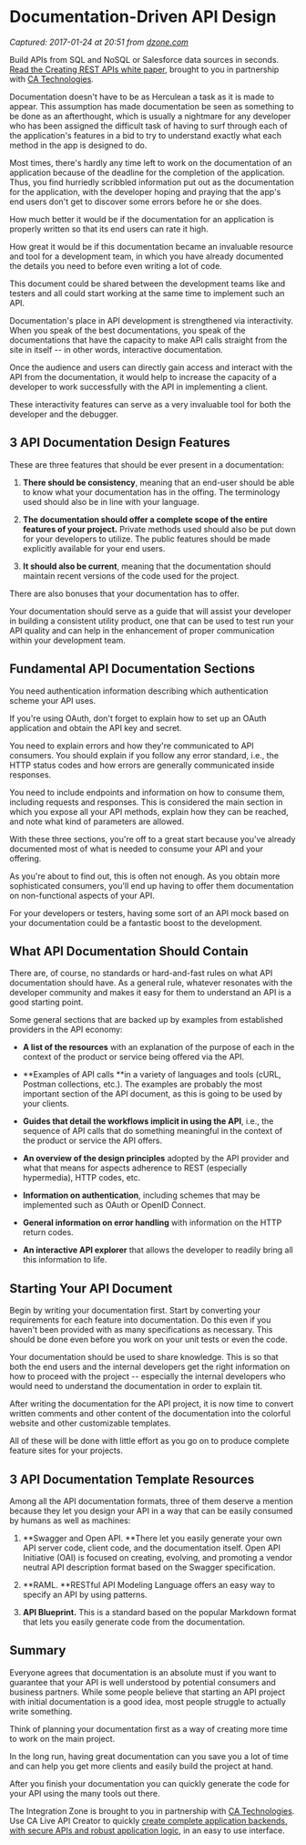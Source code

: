 # Documentation-Driven API Design

_Captured: 2017-01-24 at 20:51 from [dzone.com](https://dzone.com/articles/documentation-driven-api-design?edition=265881&utm_source=Daily%20Digest&utm_medium=email&utm_campaign=dd%202017-01-24)_

Build APIs from SQL and NoSQL or Salesforce data sources in seconds.[ Read the Creating REST APIs white paper](https://dzone.com/go?i=142024&u=https%3A%2F%2Fad.doubleclick.net%2Fddm%2Fclk%2F309714743%3B137084581%3Bk), brought to you in partnership with [CA Technologies](https://dzone.com/go?i=142024&u=https%3A%2F%2Fad.doubleclick.net%2Fddm%2Fclk%2F309714743%3B137084581%3Bk).

Documentation doesn't have to be as Herculean a task as it is made to appear. This assumption has made documentation be seen as something to be done as an afterthought, which is usually a nightmare for any developer who has been assigned the difficult task of having to surf through each of the application's features in a bid to try to understand exactly what each method in the app is designed to do.

Most times, there's hardly any time left to work on the documentation of an application because of the deadline for the completion of the application. Thus, you find hurriedly scribbled information put out as the documentation for the application, with the developer hoping and praying that the app's end users don't get to discover some errors before he or she does.

How much better it would be if the documentation for an application is properly written so that its end users can rate it high.

How great it would be if this documentation became an invaluable resource and tool for a development team, in which you have already documented the details you need to before even writing a lot of code.

This document could be shared between the development teams like and testers and all could start working at the same time to implement such an API.

Documentation's place in API development is strengthened via interactivity. When you speak of the best documentations, you speak of the documentations that have the capacity to make API calls straight from the site in itself -- in other words, interactive documentation.

Once the audience and users can directly gain access and interact with the API from the documentation, it would help to increase the capacity of a developer to work successfully with the API in implementing a client.

These interactivity features can serve as a very invaluable tool for both the developer and the debugger.

## 3 API Documentation Design Features

These are three features that should be ever present in a documentation:

  1. **There should be consistency**, meaning that an end-user should be able to know what your documentation has in the offing. The terminology used should also be in line with your language.

  2. **The documentation should offer a complete scope of the entire features of your project.** Private methods used should also be put down for your developers to utilize. The public features should be made explicitly available for your end users.

  3. **It should also be current**, meaning that the documentation should maintain recent versions of the code used for the project.

There are also bonuses that your documentation has to offer.

Your documentation should serve as a guide that will assist your developer in building a consistent utility product, one that can be used to test run your API quality and can help in the enhancement of proper communication within your development team.

## Fundamental API Documentation Sections

You need authentication information describing which authentication scheme your API uses.

If you're using OAuth, don't forget to explain how to set up an OAuth application and obtain the API key and secret.

You need to explain errors and how they're communicated to API consumers. You should explain if you follow any error standard, i.e., the HTTP status codes and how errors are generally communicated inside responses.

You need to include endpoints and information on how to consume them, including requests and responses. This is considered the main section in which you expose all your API methods, explain how they can be reached, and note what kind of parameters are allowed.

With these three sections, you're off to a great start because you've already documented most of what is needed to consume your API and your offering.

As you're about to find out, this is often not enough. As you obtain more sophisticated consumers, you'll end up having to offer them documentation on non-functional aspects of your API.

For your developers or testers, having some sort of an API mock based on your documentation could be a fantastic boost to the development.

## What API Documentation Should Contain

There are, of course, no standards or hard-and-fast rules on what API documentation should have. As a general rule, whatever resonates with the developer community and makes it easy for them to understand an API is a good starting point.

Some general sections that are backed up by examples from established providers in the API economy:

  * **A list of the resources** with an explanation of the purpose of each in the context of the product or service being offered via the API.

  * **Examples of API calls **in a variety of languages and tools (cURL, Postman collections, etc.). The examples are probably the most important section of the API document, as this is going to be used by your clients.

  * **Guides that detail the workflows implicit in using the API**, i.e., the sequence of API calls that do something meaningful in the context of the product or service the API offers.

  * **An overview of the design principles** adopted by the API provider and what that means for aspects adherence to REST (especially hypermedia), HTTP codes, etc.

  * **Information on authentication**, including schemes that may be implemented such as OAuth or OpenID Connect.

  * **General information on error handling** with information on the HTTP return codes.

  * **An interactive API explorer** that allows the developer to readily bring all this information to life.

## Starting Your API Document

Begin by writing your documentation first. Start by converting your requirements for each feature into documentation. Do this even if you haven't been provided with as many specifications as necessary. This should be done even before you work on your unit tests or even the code.

Your documentation should be used to share knowledge. This is so that both the end users and the internal developers get the right information on how to proceed with the project -- especially the internal developers who would need to understand the documentation in order to explain tit.

After writing the documentation for the API project, it is now time to convert written comments and other content of the documentation into the colorful website and other customizable templates.

All of these will be done with little effort as you go on to produce complete feature sites for your projects.

## 3 API Documentation Template Resources

Among all the API documentation formats, three of them deserve a mention because they let you design your API in a way that can be easily consumed by humans as well as machines:

  1. **Swagger and Open API. **There let you easily generate your own API server code, client code, and the documentation itself. Open API Initiative (OAI) is focused on creating, evolving, and promoting a vendor neutral API description format based on the Swagger specification.

  2. **RAML. **RESTful API Modeling Language offers an easy way to specify an API by using patterns.

  3. **API Blueprint.** This is a standard based on the popular Markdown format that lets you easily generate code from the documentation.

## Summary

Everyone agrees that documentation is an absolute must if you want to guarantee that your API is well understood by potential consumers and business partners. While some people believe that starting an API project with initial documentation is a good idea, most people struggle to actually write something.

Think of planning your documentation first as a way of creating more time to work on the main project.

In the long run, having great documentation can you save you a lot of time and can help you get more clients and easily build the project at hand.

After you finish your documentation you can quickly generate the code for your API using the many tools out there.

The Integration Zone is brought to you in partnership with [CA Technologies](https://dzone.com/go?i=142025&u=https%3A%2F%2Fad.doubleclick.net%2Fddm%2Fclk%2F309714699%3B137084580%3Bt). Use CA Live API Creator to quickly [create complete application backends, with secure APIs and robust application logic](https://dzone.com/go?i=142025&u=https%3A%2F%2Fad.doubleclick.net%2Fddm%2Fclk%2F309714699%3B137084580%3Bt), in an easy to use interface.
